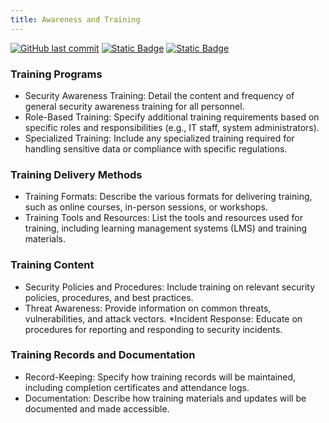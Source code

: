 ```yaml
---
title: Awareness and Training
---
```

[![GitHub last commit][commitbadge]][commits]
[![Static Badge](https://img.shields.io/badge/Revision_History-gray?logo=searxng&logoColor=ffffff)][commits]
[![Static Badge](https://img.shields.io/badge/Approved-darkgreen?logo=ticktick&logoColor=ffffff)][commits]

<!--bodytext-->
### Training Programs
* Security Awareness Training: Detail the content and frequency of general security awareness training for all personnel.
* Role-Based Training: Specify additional training requirements based on specific roles and responsibilities (e.g., IT staff, system administrators).
* Specialized Training: Include any specialized training required for handling sensitive data or compliance with specific regulations.
### Training Delivery Methods
* Training Formats: Describe the various formats for delivering training, such as online courses, in-person sessions, or workshops.
* Training Tools and Resources: List the tools and resources used for training, including learning management systems (LMS) and training materials.
### Training Content
* Security Policies and Procedures: Include training on relevant security policies, procedures, and best practices.
* Threat Awareness: Provide information on common threats, vulnerabilities, and attack vectors.
*Incident Response: Educate on procedures for reporting and responding to security incidents.
### Training Records and Documentation
* Record-Keeping: Specify how training records will be maintained, including completion certificates and attendance logs.
* Documentation: Describe how training materials and updates will be documented and made accessible.

<!--ref links -->
[commitbadge]: https://img.shields.io/github/last-commit/jluufigma/grc-docs?path=gov%2Fat.md&logo=figma&logoColor=white&label=last%20updated&color=darkgreen
[commits]: https://github.com/jluufigma/grc-docs/commits/main/gov/at.md